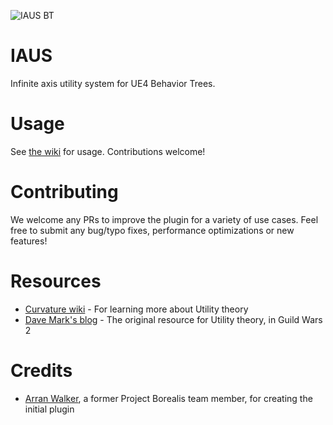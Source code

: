 ![IAUS BT](https://user-images.githubusercontent.com/2672245/130464073-edb55167-5f79-4daf-8957-37a71299dd93.png)


# IAUS

Infinite axis utility system for UE4 Behavior Trees.

# Usage

See [the wiki](https://github.com/ProjectBorealis/IAUS/wiki) for usage. Contributions welcome!

# Contributing

We welcome any PRs to improve the plugin for a variety of use cases. Feel free to submit any bug/typo fixes, performance optimizations or new features!

# Resources

* [Curvature wiki](https://github.com/apoch/curvature/wiki) - For learning more about Utility theory
* [Dave Mark's blog](http://intrinsicalgorithm.com/IAonAI/) - The original resource for Utility theory, in Guild Wars 2

# Credits

* [Arran Walker](https://github.com/saracen), a former Project Borealis team member, for creating the initial plugin
